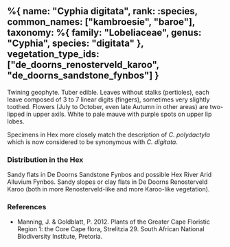 %{
    name: "Cyphia digitata",
    rank: :species,
    common_names: ["kambroesie", "baroe"],
    taxonomy: %{
        family: "Lobeliaceae",
        genus: "Cyphia",
        species: "digitata"
    },
    vegetation_type_ids: ["de_doorns_renosterveld_karoo", "de_doorns_sandstone_fynbos"]
}
---

Twining geophyte. Tuber edible. Leaves without stalks (pertioles), each leave composed of 3 to 7 linear digits (fingers),
sometimes very slightly toothed. Flowers (July to October, even late Autumn in other areas) are two-lipped in upper axils. White
to pale mauve with purple spots on upper lip lobes.

<!-- read more -->

Specimens in Hex more closely match the description of *C. polydactyla* which is now considered to be synonymous with *C. digitata*.

### Distribution in the Hex

Sandy flats in De Doorns Sandstone Fynbos and possible Hex River Arid Alluvium Fynbos. Sandy slopes or clay flats in De Doorns Renosterveld Karoo (both in more Renosterveld-like and
more Karoo-like vegetation).

### References

* Manning, J. & Goldblatt, P. 2012. Plants of the Greater Cape Floristic Region 1: the Core Cape flora, Strelitzia 29. South African National Biodiversity Institute, Pretoria.